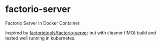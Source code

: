 # factorio-server

Factorio Server in Docker Container

Inspired by [factoriotools/factorio-server](https://hub.docker.com/r/factoriotools/factorio) but with
cleaner (IMO) build and tested well running in kubernetes.
